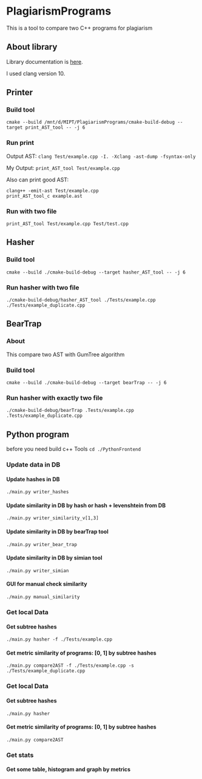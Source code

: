 # PlagiarismPrograms
This is a tool to compare two C++ programs for plagiarism

## About library

Library documentation is [here](https://clang.llvm.org/docs/LibTooling.html).

I used clang version 10.

## Printer
### Build tool
```
cmake --build /mnt/d/MIPT/PlagiarismPrograms/cmake-build-debug --target print_AST_tool -- -j 6
```
### Run print

Output AST: 
```clang Test/example.cpp -I. -Xclang -ast-dump -fsyntax-only``` 

My Output:
```print_AST_tool Test/example.cpp```

Also can print good AST:
```
clang++ -emit-ast Test/example.cpp
print_AST_tool_c example.ast
```

### Run with two file
```print_AST_tool Test/example.cpp Test/test.cpp```

## Hasher
### Build tool
```
cmake --build ./cmake-build-debug --target hasher_AST_tool -- -j 6
```
### Run hasher with two file
```./cmake-build-debug/hasher_AST_tool ./Tests/example.cpp ./Tests/example_duplicate.cpp```

## BearTrap
### About
This compare two AST with GumTree algorithm
### Build tool
```
cmake --build ./cmake-build-debug --target bearTrap -- -j 6
```
### Run hasher with exactly two file
```./cmake-build-debug/bearTrap .Tests/example.cpp .Tests/example_duplicate.cpp```

## Python program
before you need build c++ Tools
```cd ./PythonFrontend```
### Update data in DB
#### Update hashes in DB
```./main.py writer_hashes```
#### Update similarity in DB by hash or hash + levenshtein from DB
```./main.py writer_similarity_v[1,3]```
#### Update similarity in DB by bearTrap tool
```./main.py writer_bear_trap```
#### Update similarity in DB by simian tool
```./main.py writer_simian```
#### GUI for manual check similarity
```./main.py manual_similarity```


### Get local Data
#### Get subtree hashes
```./main.py hasher -f ./Tests/example.cpp```
#### Get metric similarity of programs: [0, 1] by subtree hashes
```./main.py compare2AST -f ./Tests/example.cpp -s ./Tests/example_duplicate.cpp```

### Get local Data
#### Get subtree hashes
```./main.py hasher```
#### Get metric similarity of programs: [0, 1] by subtree hashes
```./main.py compare2AST```

### Get stats
#### Get some table, histogram and graph by metrics
```./main.py get_stats
